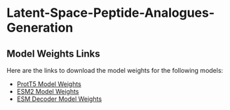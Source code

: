 # Latent-Space-Peptide-Analogues-Generation

## Model Weights Links

Here are the links to download the model weights for the following models:

- [ProtT5 Model Weights](https://huggingface.co/Rostlab/prot_t5_xl_uniref50)
- [ESM2 Model Weights](https://huggingface.co/facebook/esm2_t36_3B_UR50D/tree/main)
- [ESM Decoder Model Weights]([https://mailuc-my.sharepoint.com/:u:/g/personal/liangpu_mail_uc_edu/ET6A8CcG8RhOnUJI2_Hhs7QBVlyvPqKtP2rI9ITitUpWIg?e=coiwML](https://mailuc-my.sharepoint.com/:u:/g/personal/liangpu_mail_uc_edu/EcTtmWRo0K1JpMtJOL8FiqwB2tQDrS5b_OgzhgZ0_l9dkQ))
